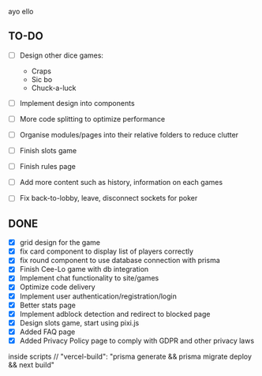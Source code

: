 ayo ello

## TO-DO
- [ ] Design other dice games:
    - Craps
    - Sic bo
    - Chuck-a-luck

- [ ] Implement design into components
- [ ] More code splitting to optimize performance
- [ ] Organise modules/pages into their relative folders to reduce clutter
- [ ] Finish slots game
- [ ] Finish rules page
- [ ] Add more content such as history, information on each games

- [ ] Fix back-to-lobby, leave, disconnect sockets for poker

## DONE
- [X] grid design for the game
- [X] fix card component to display list of players correctly
- [X] fix round component to use database connection with prisma
- [X] Finish Cee-Lo game with db integration
- [X] Implement chat functionality to site/games
- [X] Optimize code delivery
- [X] Implement user authentication/registration/login
- [X] Better stats page
- [X] Implement adblock detection and redirect to blocked page
- [X] Design slots game, start using pixi.js
- [X] Added FAQ page
- [X] Added Privacy Policy page to comply with GDPR and other privacy laws

inside scripts
    // "vercel-build": "prisma generate && prisma migrate deploy && next build"
